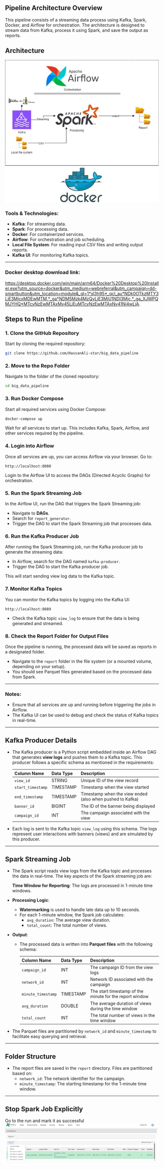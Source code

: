 
## Pipeline Architecture Overview

This pipeline consists of a streaming data process using Kafka, Spark, Docker, and Airflow for orchestration. The architecture is designed to stream data from Kafka, process it using Spark, and save the output as reports.
## Architecture

![Pipeline Architecture](big_data_pipeline.jpg)

### Tools & Technologies:
- **Kafka**: For streaming data.
- **Spark**: For processing data.
- **Docker**: For containerized services.
- **Airflow**: For orchestration and job scheduling.
- **Local File System**: For reading input CSV files and writing output reports.
- **Kafka UI**: For monitoring Kafka topics.

---
### Docker desktop download link:

https://desktop.docker.com/win/main/arm64/Docker%20Desktop%20Installer.exe?utm_source=docker&utm_medium=webreferral&utm_campaign=dd-smartbutton&utm_location=module&_gl=1*sl3h95*_gcl_au*NDk0OTkzMTY3LjE3MjcxMDEwMTM.*_ga*NDM5Mzk4MzQyLjE3MjU1NDI3Mjc.*_ga_XJWPQMJYHQ*MTcyNzEwMTAxMy45LjEuMTcyNzEwMTAxNy41Ni4wLjA.

## Steps to Run the Pipeline

### 1. Clone the GitHub Repository
Start by cloning the required repository:

```bash
git clone https://github.com/HassanAli-star/big_data_pipeline
```

### 2. Move to the Repo Folder
Navigate to the folder of the cloned repository:

```bash
cd big_data_pipeline
```

### 3. Run Docker Compose
Start all required services using Docker Compose:

```bash
docker-compose up
```

Wait for all services to start up. This includes Kafka, Spark, Airflow, and other services required by the pipeline.

### 4. Login into Airflow
Once all services are up, you can access Airflow via your browser. Go to:

```text
http://localhost:8080
```

Login to the Airflow UI to access the DAGs (Directed Acyclic Graphs) for orchestration.

### 5. Run the Spark Streaming Job
In the Airflow UI, run the DAG that triggers the Spark Streaming job:

- Navigate to **DAGs**.
- Search for `report_generator`.
- Trigger the DAG to start the Spark Streaming job that processes data.

### 6. Run the Kafka Producer Job
After running the Spark Streaming job, run the Kafka producer job to generate the streaming data:

- In Airflow, search for the DAG named `kafka-producer`.
- Trigger the DAG to start the Kafka producer job.
  
This will start sending view log data to the Kafka topic.

### 7. Monitor Kafka Topics
You can monitor the Kafka topics by logging into the Kafka UI:

```text
http://localhost:8089
```

- Check the Kafka topic `view_log` to ensure that the data is being generated and streamed.

### 8. Check the Report Folder for Output Files
Once the pipeline is running, the processed data will be saved as reports in a designated folder.

- Navigate to the `report` folder in the file system (or a mounted volume, depending on your setup).
- You should see Parquet files generated based on the processed data from Spark.

---

### Notes:
- Ensure that all services are up and running before triggering the jobs in Airflow.
- The Kafka UI can be used to debug and check the status of Kafka topics in real-time.

---

## Kafka Producer Details

- The Kafka producer is a Python script embedded inside an Airflow DAG that generates **view logs** and pushes them to a Kafka topic. This producer follows a specific schema as mentioned in the requirements:

  | Column Name      | Data Type   | Description                                           |
  |------------------|-------------|-------------------------------------------------------|
  | `view_id`        | STRING      | Unique ID of the view record                          |
  | `start_timestamp`| TIMESTAMP   | Timestamp when the view started                       |
  | `end_timestamp`  | TIMESTAMP   | Timestamp when the view ended (also when pushed to Kafka)|
  | `banner_id`      | BIGINT      | The ID of the banner being displayed                  |
  | `campaign_id`    | INT         | The campaign associated with the view                 |

- Each log is sent to the Kafka topic `view_log` using this schema. The logs represent user interactions with banners (views) and are simulated by this producer.

---

## Spark Streaming Job

- The Spark script reads view logs from the Kafka topic and processes the data in real-time. The key aspects of the Spark streaming job are:

  **Time Window for Reporting**: The logs are processed in 1-minute time windows.

- **Processing Logic**:
  - **Watermarking** is used to handle late data up to 10 seconds.
  - For each 1-minute window, the Spark job calculates:
    - `avg_duration`: The average view duration.
    - `total_count`: The total number of views.
  
- **Output**:
  - The processed data is written into **Parquet files** with the following schema:

    | Column Name        | Data Type | Description                                                |
    |--------------------|-----------|------------------------------------------------------------|
    | `campaign_id`       | INT       | The campaign ID from the view logs                         |
    | `network_id`        | INT       | Network ID associated with the campaign                    |
    | `minute_timestamp`  | TIMESTAMP | The start timestamp of the minute for the report window     |
    | `avg_duration`      | DOUBLE    | The average duration of views during the time window        |
    | `total_count`       | INT       | The total number of views in the time window                |

- The Parquet files are partitioned by `network_id` and `minute_timestamp` to facilitate easy querying and retrieval.

---

## Folder Structure

- The report files are saved in the `report` directory. Files are partitioned based on:
  - `network_id`: The network identifier for the campaign.
  - `minute_timestamp`: The starting timestamp for the 1-minute time window.

---

## Stop Spark Job Explicitly

Go to the run and mark it as successful 
![Pipeline Architecture](stop_spark_sreaming.jpg)

